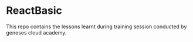 # ReactBasic

This repo contains the lessons learnt during training session conducted by geneses cloud academy.
